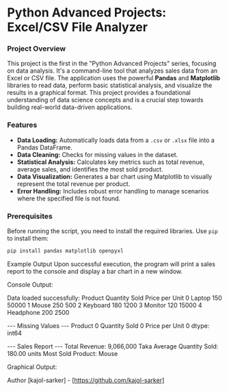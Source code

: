 # Python Advanced Projects: Excel/CSV File Analyzer

### Project Overview

This project is the first in the "Python Advanced Projects" series, focusing on data analysis. It's a command-line tool that analyzes sales data from an Excel or CSV file. The application uses the powerful **Pandas** and **Matplotlib** libraries to read data, perform basic statistical analysis, and visualize the results in a graphical format. This project provides a foundational understanding of data science concepts and is a crucial step towards building real-world data-driven applications.

### Features

-   **Data Loading:** Automatically loads data from a `.csv` or `.xlsx` file into a Pandas DataFrame.
-   **Data Cleaning:** Checks for missing values in the dataset.
-   **Statistical Analysis:** Calculates key metrics such as total revenue, average sales, and identifies the most sold product.
-   **Data Visualization:** Generates a bar chart using Matplotlib to visually represent the total revenue per product.
-   **Error Handling:** Includes robust error handling to manage scenarios where the specified file is not found.

### Prerequisites

Before running the script, you need to install the required libraries. Use `pip` to install them:

```bash
pip install pandas matplotlib openpyxl
```

Example Output
Upon successful execution, the program will print a sales report to the console and display a bar chart in a new window.

Console Output:

Data loaded successfully:
    Product  Quantity Sold  Price per Unit
0    Laptop            150           50000
1     Mouse            250             500
2  Keyboard            180            1200
3   Monitor            120           15000
4 Headphone            200            2500

--- Missing Values ---
Product           0
Quantity Sold     0
Price per Unit    0
dtype: int64

--- Sales Report ---
Total Revenue: 9,066,000 Taka
Average Quantity Sold: 180.00 units
Most Sold Product: Mouse


Graphical Output:

Author
[kajol-sarker] - [https://github.com/kajol-sarker]

